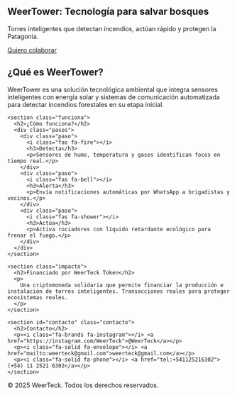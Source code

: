 <!DOCTYPE html>
<html lang="es">
<head>
  <meta charset="UTF-8" />
  <meta name="viewport" content="width=device-width, initial-scale=1" />
  <title>WeerTeck | Soluciones tecnológicas contra incendios forestales</title>
  <link href="https://fonts.googleapis.com/css2?family=Poppins:wght@400;600;800&display=swap" rel="stylesheet" />
  <link rel="stylesheet" href="style.css" />
  <link rel="stylesheet" href="https://cdnjs.cloudflare.com/ajax/libs/font-awesome/6.5.0/css/all.min.css" />
</head>
<body>
  <section class="hero">
    <div class="container">
      <h1 class="hero-title">WeerTower: Tecnología para salvar bosques</h1>
      <p class="hero-sub">Torres inteligentes que detectan incendios, actúan rápido y protegen la Patagonia.</p>
      <a href="#contacto" class="cta-button">Quiero colaborar</a>
    </div>
  </section>

  <main class="container">
    <section>
      <h2>¿Qué es WeerTower?</h2>
      <p>
        WeerTower es una solución tecnológica ambiental que integra sensores inteligentes con energía solar y sistemas de comunicación automatizada para detectar incendios forestales en su etapa inicial.
      </p>
    </section>

    <section class="funciona">
      <h2>¿Cómo funciona?</h2>
      <div class="pasos">
        <div class="paso">
          <i class="fas fa-fire"></i>
          <h3>Detecta</h3>
          <p>Sensores de humo, temperatura y gases identifican focos en tiempo real.</p>
        </div>
        <div class="paso">
          <i class="fas fa-bell"></i>
          <h3>Alerta</h3>
          <p>Envía notificaciones automáticas por WhatsApp a brigadistas y vecinos.</p>
        </div>
        <div class="paso">
          <i class="fas fa-shower"></i>
          <h3>Actúa</h3>
          <p>Activa rociadores con líquido retardante ecológico para frenar el fuego.</p>
        </div>
      </div>
    </section>

    <section class="impacto">
      <h2>Financiado por WeerTeck Token</h2>
      <p>
        Una criptomoneda solidaria que permite financiar la producción e instalación de torres inteligentes. Transacciones reales para proteger ecosistemas reales.
      </p>
    </section>

    <section id="contacto" class="contacto">
      <h2>Contacto</h2>
      <p><i class="fa-brands fa-instagram"></i> <a href="https://instagram.com/WeerTeck">@WeerTeck</a></p>
      <p><i class="fa-solid fa-envelope"></i> <a href="mailto:weerteck@gmail.com">weerteck@gmail.com</a></p>
      <p><i class="fa-solid fa-phone"></i> <a href="tel:+541125216302">(+54) 11 2521 6302</a></p>
    </section>
  </main>

  <footer>
    <p>&copy; 2025 WeerTeck. Todos los derechos reservados.</p>
  </footer>
</body>
</html>
